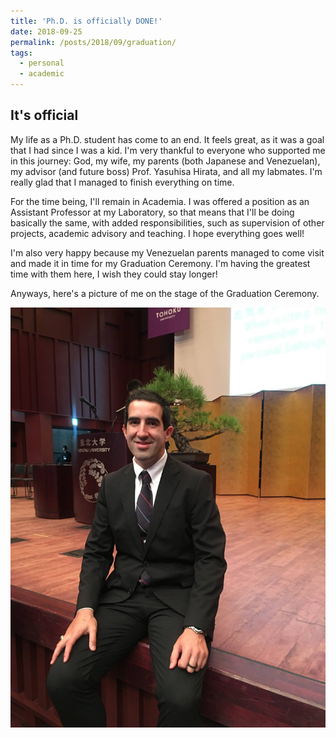 ```yaml
---
title: 'Ph.D. is officially DONE!'
date: 2018-09-25
permalink: /posts/2018/09/graduation/
tags:
  - personal
  - academic
---
```


It's official
------

My life as a Ph.D. student has come to an end. It feels great, as it was a goal that I had since I was a kid. I'm very thankful to everyone who supported me in this journey: God, my wife, my parents (both Japanese and Venezuelan), my advisor (and future boss) Prof. Yasuhisa Hirata, and all my labmates. I'm really glad that I managed to finish everything on time. 

For the time being, I'll remain in Academia. I was offered a position as an Assistant Professor at my Laboratory, so that means that I'll be doing basically the same, with added responsibilities, such as supervision of other projects, academic advisory and teaching. I hope everything goes well! 

I'm also very happy because my Venezuelan parents managed to come visit and made it in time for my Graduation Ceremony. I'm having the greatest time with them here, I wish they could stay longer! 

Anyways, here's a picture of me on the stage of the Graduation Ceremony. 

![It's done](/images/blog/graduation.jpg)